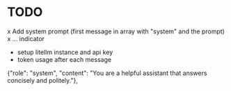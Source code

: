 # TODO

x Add system prompt (first message in array with "system" and the prompt)
x ... indicator
- setup litellm instance and api key
- token usage after each message

{"role": "system", "content": "You are a helpful assistant that answers concisely and politely."},
